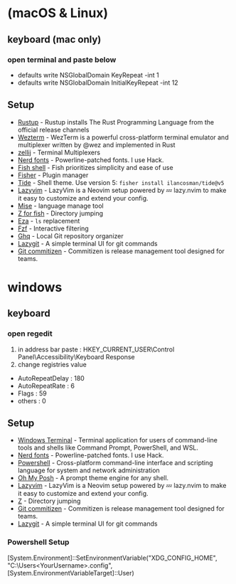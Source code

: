 # (macOS & Linux)
## keyboard (mac only)
### open terminal and paste below
- defaults write NSGlobalDomain KeyRepeat -int 1
- defaults write NSGlobalDomain InitialKeyRepeat -int 12
## Setup
- [Rustup](https://www.rust-lang.org/tools/install) - Rustup installs The Rust Programming Language from the official release channels
- [Wezterm](https://wezfurlong.org/wezterm/) - WezTerm is a powerful cross-platform terminal emulator and multiplexer written by @wez and implemented in Rust
- [zellij](https://github.com/zellij-org/zellij) - Terminal Multiplexers
- [Nerd fonts](https://github.com/ryanoasis/nerd-fonts) - Powerline-patched fonts. I use Hack.
- [Fish shell](https://fishshell.com/) - Fish prioritizes simplicity and ease of use
- [Fisher](https://github.com/jorgebucaran/fisher) - Plugin manager
- [Tide](https://github.com/IlanCosman/tide) - Shell theme. Use version 5: `fisher install ilancosman/tide@v5`
- [Lazyvim](https://www.lazyvim.org/) - LazyVim is a Neovim setup powered by 💤 lazy.nvim to make it easy to customize and extend your config.
- [Mise](https://github.com/jdx/mise) - language manage tool
- [Z for fish](https://github.com/jethrokuan/z) - Directory jumping
- [Eza](https://github.com/eza-community/eza) - `ls` replacement
- [Fzf](https://github.com/PatrickF1/fzf.fish) - Interactive filtering
- [Ghq](https://github.com/x-motemen/ghq) - Local Git repository organizer
- [Lazygit](https://github.com/jesseduffield/lazygit) - A simple terminal UI for git commands 
- [Git commitizen](https://commitizen-tools.github.io/commitizen/) - Commitizen is release management tool designed for teams.

# windows
## keyboard
### open regedit
1. in address bar paste : HKEY_CURRENT_USER\Control Panel\Accessibility\Keyboard Response
2. change registries value
- AutoRepeatDelay : 180
- AutoRepeatRate : 6
- Flags : 59
- others : 0
## Setup
- [Windows Terminal](https://apps.microsoft.com/detail/9n0dx20hk701) - Terminal application for users of command-line tools and shells like Command Prompt, PowerShell, and WSL.
- [Nerd fonts](https://github.com/ryanoasis/nerd-fonts) - Powerline-patched fonts. I use Hack.
- [Powershell](https://learn.microsoft.com/en-us/powershell/scripting/install/installing-powershell-on-windows) - Cross-platform command-line interface and scripting language for system and network administration
- [Oh My Posh](https://ohmyposh.dev/) - A prompt theme engine for any shell.
- [Lazyvim](https://www.lazyvim.org/) - LazyVim is a Neovim setup powered by 💤 lazy.nvim to make it easy to customize and extend your config.
- [Z](https://www.powershellgallery.com/packages/z/) - Directory jumping
- [Git commitizen](https://commitizen-tools.github.io/commitizen/) - Commitizen is release management tool designed for teams.
- [Lazygit](https://github.com/jesseduffield/lazygit) - A simple terminal UI for git commands

### Powershell Setup
[System.Environment]::SetEnvironmentVariable("XDG_CONFIG_HOME", "C:\Users\<YourUsername>\.config", [System.EnvironmentVariableTarget]::User)
